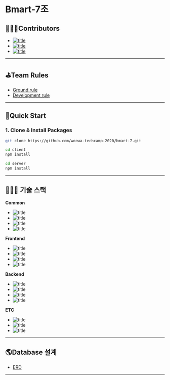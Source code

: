 # Bmart-7조

## 👨‍👨‍👧Contributors

- [![title](https://img.shields.io/badge/DEVELOPER-최범수-blue)](https://github.com/choibumsu)
- [![title](https://img.shields.io/badge/DEVELOPER-박지환-blue)](https://github.com/parkjihwanjay)
- [![title](https://img.shields.io/badge/DEVELOPER-김영지-blue)](https://github.com/blair-0404)

---

## ⛳️Team Rules

- [Ground rule](https://github.com/woowa-techcamp-2020/bmart-7/wiki/%E2%9C%85Ground-rule)
- [Development rule](https://github.com/woowa-techcamp-2020/bmart-7/wiki/%E2%9C%85development-rule)

---

## 🧞Quick Start

### 1. Clone & Install Packages

```bash
git clone https://github.com/woowa-techcamp-2020/bmart-7.git

cd client
npm install

cd server
npm install
```

---

## 👨🏻‍💻 기술 스택

**Common**

- ![title](https://img.shields.io/badge/-TypeScript-007ACC?&logo=TypeScript&logoColor=white)
- ![title](https://img.shields.io/badge/-NPM-CB3837?&logo=NPM&logoColor=white)
- ![title](https://img.shields.io/badge/-ESLint-4B32C3?&logo=ESLint&logoColor=white)
- ![title](https://img.shields.io/badge/-Prettier-F7B93E?&logo=Prettier&logoColor=white)

**Frontend**

- ![title](https://img.shields.io/badge/-React-61DAFB?&logo=react&logoColor=white)
- ![title](https://img.shields.io/badge/-SCSS-CC6699?&logo=Sass&logoColor=white)
- ![title](https://img.shields.io/badge/-Webpack-7ac5f1?&logo=Webpack&logoColor=white)
- ![title](https://img.shields.io/badge/-Babel-eece4f?&logo=Babel&logoColor=white)

**Backend**

- ![title](https://img.shields.io/badge/-Node.js-339933?&logo=Node.js&logoColor=white)
- ![title](https://img.shields.io/badge/-Express-191919?&logo=Node.js&logoColor=white)
- ![title](https://img.shields.io/badge/-GraphQL-311C87?&logo=graphql&logoColor=white)
- ![title](https://img.shields.io/badge/-MySQL-4479A1?&logo=MySQL&logoColor=white)

**ETC**

- ![title](https://img.shields.io/badge/-EC2-232F3E?&logo=Amazon-AWS&logoColor=white)
- ![title](https://img.shields.io/badge/-Github-181717?&logo=Github&logoColor=white)
- ![title](https://img.shields.io/badge/-Slack-4A154B?&logo=Slack&logoColor=white)

---

## 🌎Database 설계

- [ERD](https://github.com/woowa-techcamp-2020/bmart-7/wiki/%E2%9C%85Table-%EC%84%A4%EA%B3%84)

---
